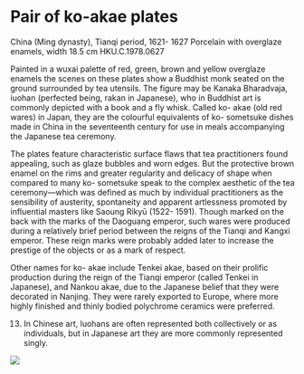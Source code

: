 # Pair of ko-akae plates  

China (Ming dynasty), Tianqi period, 1621- 1627 Porcelain with overglaze enamels, width 18.5 cm HKU.C.1978.0627  

Painted in a wuxai palette of red, green, brown and yellow overglaze enamels the scenes on these plates show a Buddhist monk seated on the ground surrounded by tea utensils. The figure may be Kanaka Bharadvaja, iuohan (perfected being, rakan in Japanese), who in Buddhist art is commonly depicted with a book and a fly whisk. Called ko- akae (old red wares) in Japan, they are the colourful equivalents of ko- sometsuke dishes made in China in the seventeenth century for use in meals accompanying the Japanese tea ceremony.  

The plates feature characteristic surface flaws that tea practitioners found appealing, such as glaze bubbles and worn edges. But the protective brown enamel on the rims and greater regularity and delicacy of shape when compared to many ko- sometsuke speak to the complex aesthetic of the tea ceremony—which was defined as much by individual practitioners as the sensibility of austerity, spontaneity and apparent artlessness promoted by influential masters like Saoung Rikyū (1522- 1591). Though marked on the back with the marks of the Daoguang emperor, such wares were produced during a relatively brief period between the reigns of the Tianqi and Kangxi emperor. These reign marks were probably added later to increase the prestige of the objects or as a mark of respect.  

Other names for ko- akae include Tenkei akae, based on their prolific production during the reign of the Tianqi emperor (called Tenkei in Japanese), and Nankou akae, due to the Japanese belief that they were decorated in Nanjing. They were rarely exported to Europe, where more highly finished and thinly bodied polychrome ceramics were preferred.

13. In Chinese art, luohans are often represented both collectively or as individuals, but in Japanese art they are more commonly represented singly.  

![](https://cdn-mineru.openxlab.org.cn/result/2025-07-27/26ec8c02-599c-4b79-9876-e092d6287e02/5bd534b5607862c6936dbacc3da9cc1bc7ec7b2d584b7165a9d61393e79f69f9.jpg)  
